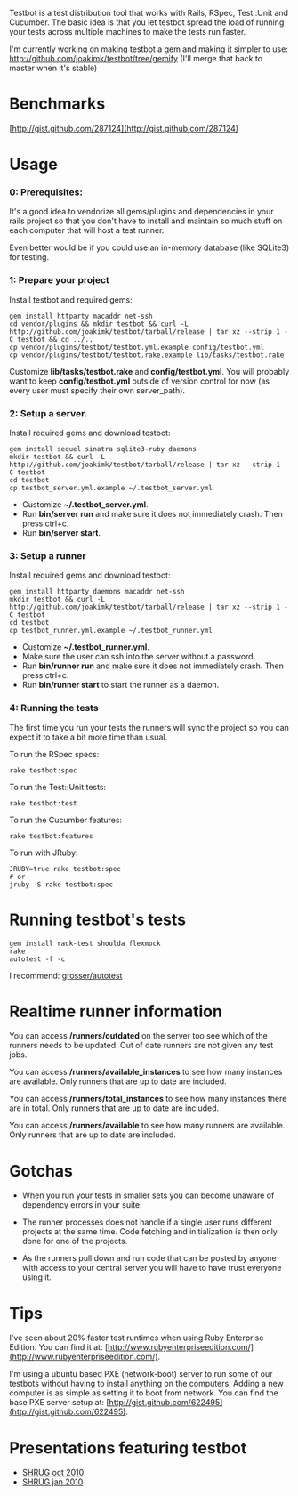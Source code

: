Testbot is a test distribution tool that works with Rails, RSpec, Test::Unit and Cucumber. The basic idea is that you let testbot spread the load of running your tests across multiple machines to make the tests run faster.

I'm currently working on making testbot a gem and making it simpler to use:
http://github.com/joakimk/testbot/tree/gemify (I'll merge that back to master when it's stable)

Benchmarks
====
[http://gist.github.com/287124](http://gist.github.com/287124)

Usage
====

### 0: Prerequisites:

It's a good idea to vendorize all gems/plugins and dependencies in your
rails project so that you don't have to install and maintain so much stuff
on each computer that will host a test runner.

Even better would be if you could use an in-memory database (like SQLite3) for testing.

### 1: Prepare your project

Install testbot and required gems:

    gem install httparty macaddr net-ssh
    cd vendor/plugins && mkdir testbot && curl -L http://github.com/joakimk/testbot/tarball/release | tar xz --strip 1 -C testbot && cd ../..
    cp vendor/plugins/testbot/testbot.yml.example config/testbot.yml
    cp vendor/plugins/testbot/testbot.rake.example lib/tasks/testbot.rake

Customize **lib/tasks/testbot.rake** and **config/testbot.yml**. You will probably want to keep **config/testbot.yml** outside of version control for now (as every user must specify their own server_path).

### 2: Setup a server.

Install required gems and download testbot:

    gem install sequel sinatra sqlite3-ruby daemons
    mkdir testbot && curl -L http://github.com/joakimk/testbot/tarball/release | tar xz --strip 1 -C testbot
    cd testbot
    cp testbot_server.yml.example ~/.testbot_server.yml

* Customize **~/.testbot_server.yml**.
* Run **bin/server run** and make sure it does not immediately crash. Then press ctrl+c.
* Run **bin/server start**.

### 3: Setup a runner

Install required gems and download testbot:

    gem install httparty daemons macaddr net-ssh
    mkdir testbot && curl -L http://github.com/joakimk/testbot/tarball/release | tar xz --strip 1 -C testbot
    cd testbot
    cp testbot_runner.yml.example ~/.testbot_runner.yml

* Customize **~/.testbot_runner.yml**.
* Make sure the user can ssh into the server without a password.
* Run **bin/runner run** and make sure it does not immediately crash. Then press ctrl+c.
* Run **bin/runner start** to start the runner as a daemon.

### 4: Running the tests

The first time you run your tests the runners will sync the project so you can expect it to take a bit
more time than usual.

To run the RSpec specs:

    rake testbot:spec

To run the Test::Unit tests:

    rake testbot:test

To run the Cucumber features:

    rake testbot:features

To run with JRuby:

    JRUBY=true rake testbot:spec
    # or
    jruby -S rake testbot:spec

Running testbot's tests
====

    gem install rack-test shoulda flexmock
    rake
    autotest -f -c

I recommend: [grosser/autotest](http://github.com/grosser/autotest)

Realtime runner information
====

You can access **/runners/outdated** on the server too see which of the runners needs to be updated.
Out of date runners are not given any test jobs.

You can access **/runners/available_instances** to see how many instances are available. Only runners
that are up to date are included.

You can access **/runners/total_instances** to see how many instances there are in total. Only runners
that are up to date are included.

You can access **/runners/available** to see how many runners are available. Only runners
that are up to date are included.

Gotchas
====

* When you run your tests in smaller sets you can become unaware of dependency errors in your suite.

* The runner processes does not handle if a single user runs different projects at the same time. Code
  fetching and initialization is then only done for one of the projects.

* As the runners pull down and run code that can be posted by anyone with access to your central server you will have to have trust everyone using it.

Tips
====

I've seen about 20% faster test runtimes when using Ruby Enterprise Edition. You can find it at:
[http://www.rubyenterpriseedition.com/](http://www.rubyenterpriseedition.com/).

I'm using a ubuntu based PXE (network-boot) server to run some of our testbots without having
to install anything on the computers. Adding a new computer is as simple as setting it to
boot from network. You can find the base PXE server setup at: [http://gist.github.com/622495](http://gist.github.com/622495).

Presentations featuring testbot
====

* [SHRUG oct 2010](http://github.com/joakimk/presentations/tree/master/shrug_oct2010_sideprojects)
* [SHRUG jan 2010](http://github.com/joakimk/presentations/tree/master/shrug_jan2010_faster_testruns)
